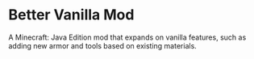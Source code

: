 # Better Vanilla Mod
A Minecraft: Java Edition mod that expands on vanilla features, such as adding new armor and tools based on existing materials. 
